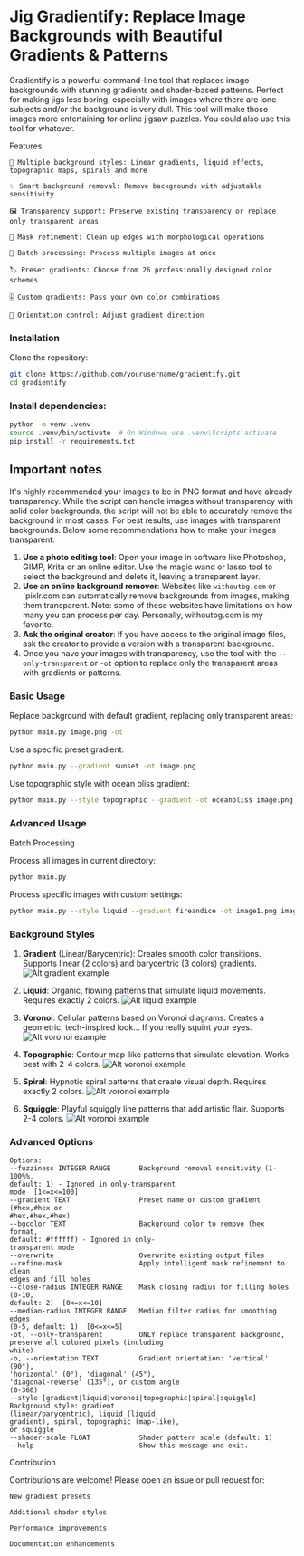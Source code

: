 # Jig Gradientify: Replace Image Backgrounds with Beautiful Gradients & Patterns

Gradientify is a powerful command-line tool that replaces image backgrounds with stunning gradients and shader-based patterns. Perfect for making jigs less boring, especially with images where there are lone subjects and/or the background is very dull. This tool will make those images more entertaining for online jigsaw puzzles. You could also use this tool for whatever.

Features

    🎨 Multiple background styles: Linear gradients, liquid effects, topographic maps, spirals and more

    ✨ Smart background removal: Remove backgrounds with adjustable sensitivity

    🖼️ Transparency support: Preserve existing transparency or replace only transparent areas

    🧪 Mask refinement: Clean up edges with morphological operations

    🔄 Batch processing: Process multiple images at once

    🏷️ Preset gradients: Choose from 26 professionally designed color schemes

    🎚️ Custom gradients: Pass your own color combinations

    📐 Orientation control: Adjust gradient direction

### Installation

Clone the repository:

```bash
git clone https://github.com/yourusername/gradientify.git
cd gradientify
```

### Install dependencies:

```bash
python -m venv .venv
source .venv/bin/activate  # On Windows use .venv\Scripts\activate
pip install -r requirements.txt
```

## Important notes
It's highly recommended your images to be in PNG format and have already transparency. While the script can handle images without transparency with solid color backgrounds, the script will not be able to accurately remove the background in most cases. For best results, use images with transparent backgrounds. Below some recommendations how to make your images transparent:
1. **Use a photo editing tool**: Open your image in software like Photoshop, GIMP, Krita or an online editor. Use the magic wand or lasso tool to select the background and delete it, leaving a transparent layer.
2. **Use an online background remover**: Websites like `withoutbg.com` or `pixlr.com can automatically remove backgrounds from images, making them transparent. Note: some of these websites have limitations on how many you can process per day. Personally, withoutbg.com is my favorite.
3. **Ask the original creator**: If you have access to the original image files, ask the creator to provide a version with a transparent background.
4. Once you have your images with transparency, use the tool with the `--only-transparent`  or `-ot` option to replace only the transparent areas with gradients or patterns.

### Basic Usage

Replace background with default gradient, replacing only transparent areas:
```bash
python main.py image.png -ot
```

Use a specific preset gradient:
```bash
python main.py --gradient sunset -ot image.png
```

Use topographic style with ocean bliss gradient:
```bash
python main.py --style topographic --gradient -ot oceanbliss image.png
```

### Advanced Usage

Batch Processing

Process all images in current directory:
```bash
python main.py
```

Process specific images with custom settings:
```bash
python main.py --style liquid --gradient fireandice -ot image1.png image2.jpg
```

### Background Styles

1. **Gradient** (Linear/Barycentric):
Creates smooth color transitions. Supports linear (2 colors) and barycentric (3 colors) gradients.
![Alt gradient example](./doc/alpha-ykk-transparent_output_cyberpunk.png)

2. **Liquid**:
Organic, flowing patterns that simulate liquid movements. Requires exactly 2 colors.
![Alt liquid example](./doc/rin-touhou-transparent_output_spicy_sunset_liquid.png)

3. **Voronoi**:
Cellular patterns based on Voronoi diagrams. Creates a geometric, tech-inspired look... If you really squint your eyes.
![Alt voronoi example](./doc/1_output_bubblegum_voronoi.png)

4. **Topographic**:
Contour map-like patterns that simulate elevation. Works best with 2-4 colors.
![Alt voronoi example](./doc/2_output_weddingdayblues_topographic.png)
5. **Spiral**:
Hypnotic spiral patterns that create visual depth. Requires exactly 2 colors.
![Alt voronoi example](./doc/3_output_skymint_spiral.png)
6. **Squiggle**:
Playful squiggly line patterns that add artistic flair. Supports 2-4 colors.
   ![Alt voronoi example](./doc/4_output_goldenlagoon_squiggle.png)

### Advanced Options
```text
Options:
--fuzziness INTEGER RANGE       Background removal sensitivity (1-100%%,
default: 1) - Ignored in only-transparent
mode  [1<=x<=100]
--gradient TEXT                 Preset name or custom gradient (#hex,#hex or
#hex,#hex,#hex)
--bgcolor TEXT                  Background color to remove (hex format,
default: #ffffff) - Ignored in only-
transparent mode
--overwrite                     Overwrite existing output files
--refine-mask                   Apply intelligent mask refinement to clean
edges and fill holes
--close-radius INTEGER RANGE    Mask closing radius for filling holes (0-10,
default: 2)  [0<=x<=10]
--median-radius INTEGER RANGE   Median filter radius for smoothing edges
(0-5, default: 1)  [0<=x<=5]
-ot, --only-transparent         ONLY replace transparent background,
preserve all colored pixels (including
white)
-o, --orientation TEXT          Gradient orientation: 'vertical' (90°),
'horizontal' (0°), 'diagonal' (45°),
'diagonal-reverse' (135°), or custom angle
(0-360)
--style [gradient|liquid|voronoi|topographic|spiral|squiggle]
Background style: gradient
(linear/barycentric), liquid (liquid
gradient), spiral, topographic (map-like),
or squiggle
--shader-scale FLOAT            Shader pattern scale (default: 1)
--help                          Show this message and exit.
```

Contribution

Contributions are welcome! Please open an issue or pull request for:

    New gradient presets

    Additional shader styles

    Performance improvements

    Documentation enhancements
